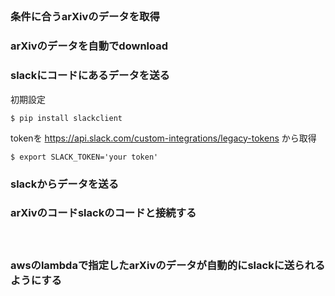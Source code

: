 ##

### 条件に合うarXivのデータを取得

### arXivのデータを自動でdownload

### slackにコードにあるデータを送る

初期設定

`$ pip install slackclient`

tokenを
https://api.slack.com/custom-integrations/legacy-tokens
から取得


`$ export SLACK_TOKEN='your token'`

### slackからデータを送る

### arXivのコードslackのコードと接続する
　
### awsのlambdaで指定したarXivのデータが自動的にslackに送られるようにする